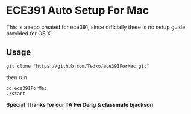 # ECE391 Auto Setup For Mac


This is a repo created for ece391, since officially there is no setup guide provided for OS X. 

## Usage

```fish
git clone "https://github.com/Tedko/ece391ForMac.git"
```
then run 

```fish
cd ece391ForMac
./start
```

**Special Thanks for our TA Fei Deng & classmate bjackson**
